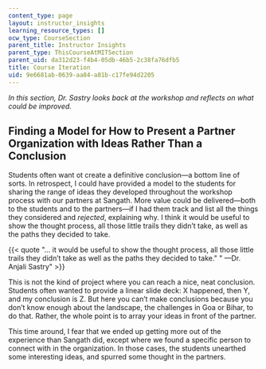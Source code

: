 ```yaml
---
content_type: page
layout: instructor_insights
learning_resource_types: []
ocw_type: CourseSection
parent_title: Instructor Insights
parent_type: ThisCourseAtMITSection
parent_uid: da312d23-f4b4-05db-46b5-2c38fa76dfb5
title: Course Iteration
uid: 9e6681ab-0639-aa84-a81b-c17fe94d2205
---
```


_In this section, Dr. Sastry looks back at the workshop and reflects on what could be improved._

Finding a Model for How to Present a Partner Organization with Ideas Rather Than a Conclusion
---------------------------------------------------------------------------------------------

Students often want ot create a definitive conclusion—a bottom line of sorts. In retrospect, I could have provided a model to the students for sharing the range of ideas they developed throughout the workshop process with our partners at Sangath. More value could be delivered—both to the students and to the partners—if I had them track and list all the things they considered and _rejected_, explaining why. I think it would be useful to show the thought process, all those little trails they didn’t take, as well as the paths they decided to take.

{{< quote "… it would be useful to show the thought process, all those little trails they didn’t take as well as the paths they decided to take." " —Dr. Anjali Sastry" >}}

This is not the kind of project where you can reach a nice, neat conclusion. Students often wanted to provide a linear slide deck: X happened, then Y, and my conclusion is Z. But here you can’t make conclusions because you don’t know enough about the landscape, the challenges in Goa or Bihar, to do that. Rather, the whole point is to array your ideas in front of the partner.

This time around, I fear that we ended up getting more out of the experience than Sangath did, except where we found a specific person to connect with in the organization. In those cases, the students unearthed some interesting ideas, and spurred some thought in the partners.